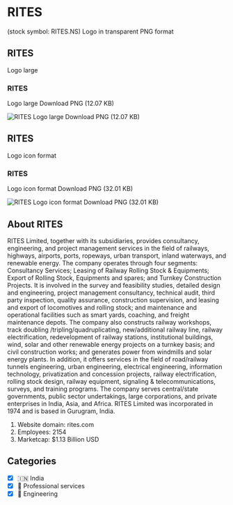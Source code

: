 # RITES
 (stock symbol: RITES.NS) Logo in transparent PNG format

## RITES
 Logo large

### RITES
 Logo large Download PNG (12.07 KB)

![RITES
 Logo large Download PNG (12.07 KB)](/img/orig/RITES.NS_BIG-6304eec7.png)

## RITES
 Logo icon format

### RITES
 Logo icon format Download PNG (32.01 KB)

![RITES
 Logo icon format Download PNG (32.01 KB)](/img/orig/RITES.NS-da4e321b.png)

## About RITES


RITES Limited, together with its subsidiaries, provides consultancy, engineering, and project management services in the field of railways, highways, airports, ports, ropeways, urban transport, inland waterways, and renewable energy. The company operates through four segments: Consultancy Services; Leasing of Railway Rolling Stock & Equipments; Export of Rolling Stock, Equipments and spares; and Turnkey Construction Projects. It is involved in the survey and feasibility studies, detailed design and engineering, project management consultancy, technical audit, third party inspection, quality assurance, construction supervision, and leasing and export of locomotives and rolling stock; and maintenance and operational facilities such as smart yards, coaching, and freight maintenance depots. The company also constructs railway workshops, track doubling /tripling/quadruplicating, new/additional railway line, railway electrification, redevelopment of railway stations, institutional buildings, wind, solar and other renewable energy projects on a turnkey basis; and civil construction works; and generates power from windmills and solar energy plants. In addition, it offers services in the field of road/railway tunnels engineering, urban engineering, electrical engineering, information technology, privatization and concession projects, railway electrification, rolling stock design, railway equipment, signaling & telecommunications, surveys, and training programs. The company serves central/state governments, public sector undertakings, large corporations, and private enterprises in India, Asia, and Africa. RITES Limited was incorporated in 1974 and is based in Gurugram, India.

1. Website domain: rites.com
2. Employees: 2154
3. Marketcap: $1.13 Billion USD


## Categories
- [x] 🇮🇳 India
- [x] 💼 Professional services
- [x] 👷 Engineering
